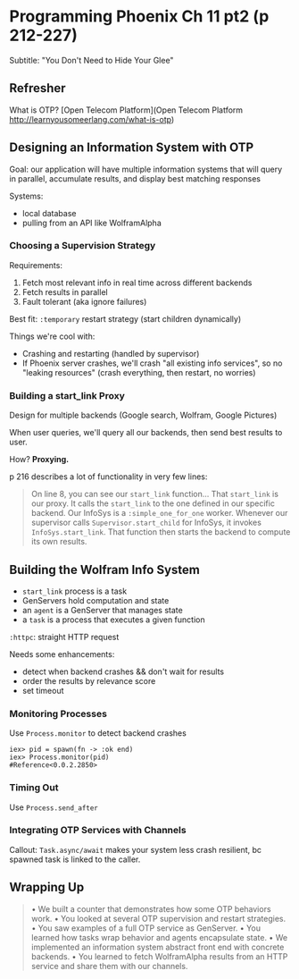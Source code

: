 # Programming Phoenix Ch 11 pt2 (p 212-227)

Subtitle: "You Don't Need to Hide Your Glee"

## Refresher

What is OTP? [Open Telecom Platform](Open Telecom Platform
http://learnyousomeerlang.com/what-is-otp)

## Designing an Information System with OTP

Goal: our application will have multiple information systems that will query in parallel, accumulate results, and display best matching responses

Systems:  
  - local database
  - pulling from an API like WolframAlpha

### Choosing a Supervision Strategy

Requirements:  
1. Fetch most relevant info in real time across different backends
2. Fetch results in parallel
3. Fault tolerant (aka ignore failures)

Best fit: `:temporary` restart strategy (start children dynamically)

Things we're cool with:  
- Crashing and restarting (handled by supervisor)
- If Phoenix server crashes, we'll crash "all existing info services", so no "leaking resources" (crash everything, then restart, no worries)


### Building a start_link Proxy

Design for multiple backends (Google search, Wolfram, Google Pictures)

When user queries, we'll query all our backends, then send best results to user.

How? **Proxying.**

p 216 describes a lot of functionality in very few lines:

> On line 8, you can see our `start_link` function... That `start_link`
> is our proxy. It calls the `start_link` to the one defined in our
> specific backend. Our InfoSys is a `:simple_one_for_one` worker.
> Whenever our supervisor calls `Supervisor.start_child` for InfoSys, it
> invokes `InfoSys.start_link`. That function then starts the backend to
> compute its own results.


## Building the Wolfram Info System

- `start_link` process is a task
- GenServers hold computation and state
- an `agent` is a GenServer that manages state
- a `task` is a process that executes a given function

`:httpc`: straight HTTP request

Needs some enhancements:  
- detect when backend crashes && don't wait for results
- order the results by relevance score
- set timeout

### Monitoring Processes

Use `Process.monitor` to detect backend crashes

```
iex> pid = spawn(fn -> :ok end)
iex> Process.monitor(pid)
#Reference<0.0.2.2850>
```

### Timing Out

Use `Process.send_after`


### Integrating OTP Services with Channels

Callout: `Task.async/await` makes your system less crash resilient, bc spawned task is linked to the caller.


## Wrapping Up

> • We built a counter that demonstrates how some OTP behaviors work.
> • You looked at several OTP supervision and restart strategies.
> • You saw examples of a full OTP service as GenServer.
> • You learned how tasks wrap behavior and agents encapsulate state.
> • We implemented an information system abstract front end with concrete backends.
> • You learned to fetch WolframAlpha results from an HTTP service and share them with our channels.
